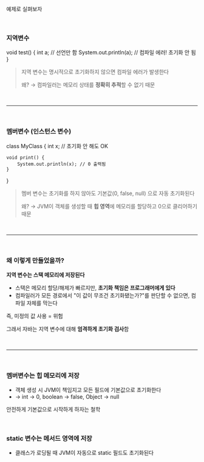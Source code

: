 예제로 실펴보자 

</br>

### 지역변수

void test() {
    int a; // 선언만 함
    System.out.println(a); // 컴파일 에러! 초기화 안 됨
}

> 지역 변수는 명시적으로 초기화하지 않으면 컴파일 에러가 발생한다
> 
> 왜? → 컴파일러는 메모리 상태를 **정확히 추적**할 수 없기 때문

</br>

---

</br>

### 멤버변수 (인스턴스 변수)

class MyClass {
    int x; // 초기화 안 해도 OK

    void print() {
        System.out.println(x); // 0 출력됨
    }
}

> 멤버 변수는 초기화를 하지 않아도 기본값(0, false, null) 으로 자동 초기화된다
> 
> 
> 왜? → JVM이 객체를 생성할 때 **힙 영역**에 메모리를 할당하고 0으로 클리어하기 때문

</br>

---

</br>

### 왜 이렇게 만들었을까? 

**지역 변수는 스택 메모리에 저장된다**

- 스택은 메모리 할당/해제가 빠르지만, **초기화 책임은 프로그래머에게 있다**
- 컴파일러가 모든 경로에서 "이 값이 무조건 초기화됐는가?"를 판단할 수 없으면, 컴파일 자체를 막는다 

즉, 미정의 값 사용 = 위험

그래서 자바는 지역 변수에 대해 **엄격하게 초기화 검사**함

</br>

---

</br>

### 멤버변수는 힙 메모리에 저장

- 객체 생성 시 JVM이 책임지고 모든 필드에 기본값으로 초기화한다
- → int → 0, boolean → false, Object → null

안전하게 기본값으로 시작하게 하자는 철학

</br>

### static 변수는 메서드 영역에 저장

- 클래스가 로딩될 때 JVM이 자동으로 static 필드도 초기화된다


